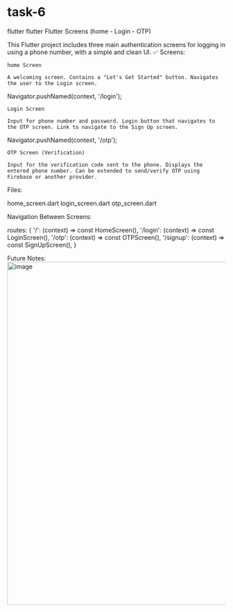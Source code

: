 # task-6
flutter
flutter Flutter Screens (home - Login - OTP)

This Flutter project includes three main authentication screens for logging in using a phone number, with a simple and clean UI. ✅ Screens:

    home Screen

    A welcoming screen. Contains a "Let's Get Started" button. Navigates the user to the Login screen.

Navigator.pushNamed(context, '/login');

    Login Screen

    Input for phone number and password. Login button that navigates to the OTP screen. Link to navigate to the Sign Up screen.

Navigator.pushNamed(context, '/otp');

    OTP Screen (Verification)

    Input for the verification code sent to the phone. Displays the entered phone number. Can be extended to send/verify OTP using Firebase or another provider.

Files:

home_screen.dart
login_screen.dart
otp_screen.dart

Navigation Between Screens:

routes: { '/': (context) => const HomeScreen(), '/login': (context) => const LoginScreen(), '/otp': (context) => const OTPScreen(), '/signup': (context) => const SignUpScreen(), }

Future Notes:
<img width="937" height="792" alt="image" src="https://github.com/user-attachments/assets/dea32905-6a00-4b43-a7df-874f73399793" />
